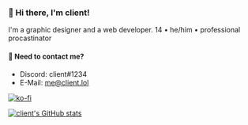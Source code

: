 ### 👋 Hi there, I'm client!
I'm a graphic designer and a web  developer.
14 • he/him • professional procastinator

#### 💬 Need to contact me?
* Discord: client#1234
* E-Mail: me@client.lol

[![ko-fi](https://www.ko-fi.com/img/githubbutton_sm.svg)](https://ko-fi.com/Q5Q12WY9S)

[![client's GitHub stats](https://github-readme-stats.vercel.app/api?username=client&count_private=true&hide_border&theme=dark)](https://github.com/anuraghazra/github-readme-stats)
